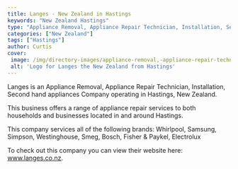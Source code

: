 ```yaml
---
title: Langes - New Zealand in Hastings
keywords: "New Zealand Hastings"
type: "Appliance Removal, Appliance Repair Technician, Installation, Second hand appliances"
categories: ["New Zealand"]
tags: ["Hastings"]
author: Curtis
cover: 
 image: /img/directory-images/appliance-removal,-appliance-repair-technician,-installation,-second-hand-appliances/langes.webp
 alt: 'Logo for Langes the New Zealand from Hastings'
---
```


Langes is an Appliance Removal, Appliance Repair Technician, Installation, Second hand appliances Company operating in Hastings, New Zealand.

This business offers a range of appliance repair services to both households and businesses located in and around Hastings.

This company services all of the following brands: Whirlpool, Samsung, Simpson, Westinghouse, Smeg, Bosch, Fisher & Paykel, Electrolux

To check out this company you can view their website here: www.langes.co.nz.
